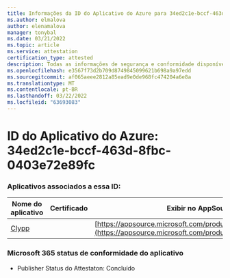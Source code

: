 ```yaml
---
title: Informações da ID do Aplicativo do Azure para 34ed2c1e-bccf-463d-8fbc-0403e72e89fc
ms.author: elmalova
author: elenamalova
manager: tonybal
ms.date: 03/21/2022
ms.topic: article
ms.service: attestation
certification_type: attested
description: Todas as informações de segurança e conformidade disponíveis para 34ed2c1e-bccf-463d-8fbc-0403e72e89fc.
ms.openlocfilehash: e3567f73d2b709d8749845099621b698a9a97edd
ms.sourcegitcommit: af065aeee2812a85ead9e0de968fc474204a6e8a
ms.translationtype: MT
ms.contentlocale: pt-BR
ms.lasthandoff: 03/22/2022
ms.locfileid: "63693083"
---
```

# <a name="azure-app-id-34ed2c1e-bccf-463d-8fbc-0403e72e89fc"></a>ID do Aplicativo do Azure: 34ed2c1e-bccf-463d-8fbc-0403e72e89fc


### <a name="apps-associated-with-this-id"></a>Aplicativos associados a essa ID:
| **Nome do aplicativo** | **Certificado** | **Exibir no AppSource** |
|--------------|---------------|-----------------------|
| [Clypp](../forward/WA200003621.md) |  | [https://appsource.microsoft.com/product/office/WA200003621](https://appsource.microsoft.com/product/office/WA200003621) |

### <a name="microsoft-365-app-compliance-status"></a>Microsoft 365 status de conformidade do aplicativo
- Publisher Status do Attestaton: Concluído
